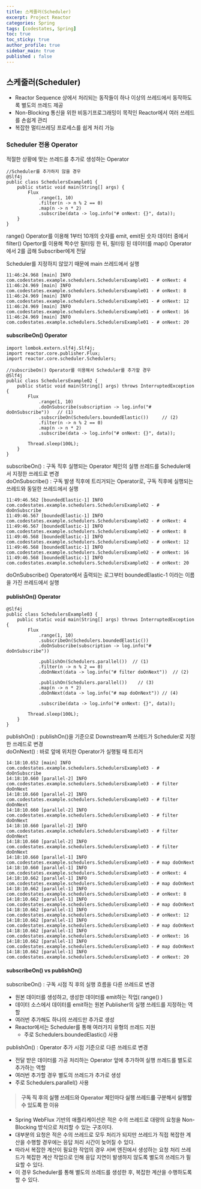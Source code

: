 ```yaml
---
title: 스케줄러(Scheduler)
excerpt: Project Reactor
categories: Spring
tags: [codestates, Spring]
toc: true
toc_sticky: true
author_profile: true
sidebar_main: true
published : false
---
```

## 스케줄러(Scheduler)
- Reactor Sequence 상에서 처리되는 동작들이 하나 이상의 쓰레드에서 동작하도록 별도의 쓰레드 제공
- Non-Blocking 통신을 위한 비동기프로그래밍이 목적인 Reactor에서 여러 쓰레드를 손쉽게 관리
- 복잡한 멀티쓰레딩 프로세스를 쉽게 처리 가능

### Scheduler 전용 Operator
적절한 상황에 맞는 쓰레드를 추가로 생성하는 Operator
```
//Scheduler를 추가하지 않을 경우
@Slf4j
public class SchedulersExample01 {
    public static void main(String[] args) {
        Flux
            .range(1, 10)
            .filter(n -> n % 2 == 0)
            .map(n -> n * 2)
            .subscribe(data -> log.info("# onNext: {}", data));
    }
}
```
range() Operator를 이용해 1부터 10개의 숫자를 emit, emit된 숫자 데이터 중에서 filter() Opertor를 이용해 짝수만 필터링 한 뒤, 필터링 된 데이터를 map() Operator에서 2를 곱해 Subscriber에게 전달

Scheduler를 지정하지 않았기 때문에 main 쓰레드에서 실행
```
11:46:24.968 [main] INFO com.codestates.example.schedulers.SchedulersExample01 - # onNext: 4
11:46:24.969 [main] INFO com.codestates.example.schedulers.SchedulersExample01 - # onNext: 8
11:46:24.969 [main] INFO com.codestates.example.schedulers.SchedulersExample01 - # onNext: 12
11:46:24.969 [main] INFO com.codestates.example.schedulers.SchedulersExample01 - # onNext: 16
11:46:24.969 [main] INFO com.codestates.example.schedulers.SchedulersExample01 - # onNext: 20
```

#### subscribeOn() Operator
```
import lombok.extern.slf4j.Slf4j;
import reactor.core.publisher.Flux;
import reactor.core.scheduler.Schedulers;

//subscribeOn() Operator를 이용해서 Scheduler를 추가할 경우
@Slf4j
public class SchedulersExample02 {
    public static void main(String[] args) throws InterruptedException {
        Flux
            .range(1, 10)
            .doOnSubscribe(subscription -> log.info("# doOnSubscribe"))   // (1)
            .subscribeOn(Schedulers.boundedElastic())     // (2)
            .filter(n -> n % 2 == 0)
            .map(n -> n * 2)
            .subscribe(data -> log.info("# onNext: {}", data));

        Thread.sleep(100L);
    }
}
```
subscribeOn() : 구독 직후 실행되는 Operator 체인의 실행 쓰레드를 Scheduler에서 지정한 쓰레드로 변경  
doOnSubscribe() : 구독 발생 직후에 트리거되는 Operator로, 구독 직후에 실행되는 쓰레드와 동일한 쓰레드에서 실행

```
11:49:46.562 [boundedElastic-1] INFO com.codestates.example.schedulers.SchedulersExample02 - # doOnSubscribe
11:49:46.567 [boundedElastic-1] INFO com.codestates.example.schedulers.SchedulersExample02 - # onNext: 4
11:49:46.567 [boundedElastic-1] INFO com.codestates.example.schedulers.SchedulersExample02 - # onNext: 8
11:49:46.568 [boundedElastic-1] INFO com.codestates.example.schedulers.SchedulersExample02 - # onNext: 12
11:49:46.568 [boundedElastic-1] INFO com.codestates.example.schedulers.SchedulersExample02 - # onNext: 16
11:49:46.568 [boundedElastic-1] INFO com.codestates.example.schedulers.SchedulersExample02 - # onNext: 20
```
doOnSubscribe() Operator에서 출력되는 로그부터 boundedElastic-1 이라는 이름을 가진 쓰레드에서 실행

#### publishOn() Operator
```
@Slf4j
public class SchedulersExample03 {
    public static void main(String[] args) throws InterruptedException {
        Flux
            .range(1, 10)
            .subscribeOn(Schedulers.boundedElastic())
            .doOnSubscribe(subscription -> log.info("# doOnSubscribe"))

            .publishOn(Schedulers.parallel())  // (1)
            .filter(n -> n % 2 == 0)
            .doOnNext(data -> log.info("# filter doOnNext"))  // (2)

            .publishOn(Schedulers.parallel())    // (3)
            .map(n -> n * 2)
            .doOnNext(data -> log.info("# map doOnNext")) // (4)

            .subscribe(data -> log.info("# onNext: {}", data));

        Thread.sleep(100L);
    }
}
```
publishOn() : publishOn()을 기준으로 Downstream쪽 쓰레드가 Scheduler로 지정한 쓰레드로 변경  
doOnNext() : 바로 앞에 위치한 Operator가 실행될 때 트리거
```
14:18:10.652 [main] INFO com.codestates.example.schedulers.SchedulersExample03 - # doOnSubscribe
14:18:10.660 [parallel-2] INFO com.codestates.example.schedulers.SchedulersExample03 - # filter doOnNext
14:18:10.660 [parallel-2] INFO com.codestates.example.schedulers.SchedulersExample03 - # filter doOnNext
14:18:10.660 [parallel-2] INFO com.codestates.example.schedulers.SchedulersExample03 - # filter doOnNext
14:18:10.660 [parallel-2] INFO com.codestates.example.schedulers.SchedulersExample03 - # filter doOnNext
14:18:10.660 [parallel-2] INFO com.codestates.example.schedulers.SchedulersExample03 - # filter doOnNext
14:18:10.660 [parallel-1] INFO com.codestates.example.schedulers.SchedulersExample03 - # map doOnNext
14:18:10.660 [parallel-1] INFO com.codestates.example.schedulers.SchedulersExample03 - # onNext: 4
14:18:10.662 [parallel-1] INFO com.codestates.example.schedulers.SchedulersExample03 - # map doOnNext
14:18:10.662 [parallel-1] INFO com.codestates.example.schedulers.SchedulersExample03 - # onNext: 8
14:18:10.662 [parallel-1] INFO com.codestates.example.schedulers.SchedulersExample03 - # map doOnNext
14:18:10.662 [parallel-1] INFO com.codestates.example.schedulers.SchedulersExample03 - # onNext: 12
14:18:10.662 [parallel-1] INFO com.codestates.example.schedulers.SchedulersExample03 - # map doOnNext
14:18:10.662 [parallel-1] INFO com.codestates.example.schedulers.SchedulersExample03 - # onNext: 16
14:18:10.662 [parallel-1] INFO com.codestates.example.schedulers.SchedulersExample03 - # map doOnNext
14:18:10.662 [parallel-1] INFO com.codestates.example.schedulers.SchedulersExample03 - # onNext: 20
```

#### subscribeOn() vs publishOn()
subscribeOn() : 구독 시점 직 후의 실행 흐름을 다른 쓰레드로 변경
  - 원본 데이터를 생성하고, 생성한 데이터를 emit하는 작업( range() )
  - 데이터 소스에서 데이터를 emit하는 원본 Publisher의 실행 쓰레드를 지정하는 역할
  - 여러번 추가해도 하나의 쓰레드만 추가로 생성
  - Reactor에서는 Scheduler를 통해 여러가지 유형의 쓰레드 지원
    - 주로 Schedulers.boundedElastic() 사용

publishOn() : Operator 추가 시점 기준으로 다른 쓰레드로 변경
  - 전달 받은 데이터를 가공 처리하는 Operator 앞에 추가하여 실행 쓰레드를 별도로 추가하는 역할
  - 여러번 추가할 경우 별도의 쓰레드가 추가로 생성
  -  주로 Schedulers.parallel() 사용

> #### 구독 직 후의 실행 쓰레드와 Operator 체인마다 실행 쓰레드를 구분해서 실행할 수 있도록 한 이유
-  Spring WebFlux 기반의 애플리케이션은 적은 수의 쓰레드로 대량의 요청을 Non-Blocking 방식으로 처리할 수 있는 구조이다.
- 대부분의 요청은 적은 수의 쓰레드로 모두 처리가 되지만 쓰레드가 직접 복잡한 계산을 수행할 경우에는 응답 처리 시간이 늦어질 수 있다.
- 따라서 복잡한 계산이 필요한 작업의 경우 서버 엔진에서 생성하는 요청 처리 쓰레드가 복잡한 계산 작업으로 인해 응답 지연이 발생하지 않도록 별도의 쓰레드가 필요할 수 있다.
- 이 경우 Scheduler를 통해 별도의 쓰레드를 생성한 후, 복잡한 계산을 수행하도록 할 수 있다.